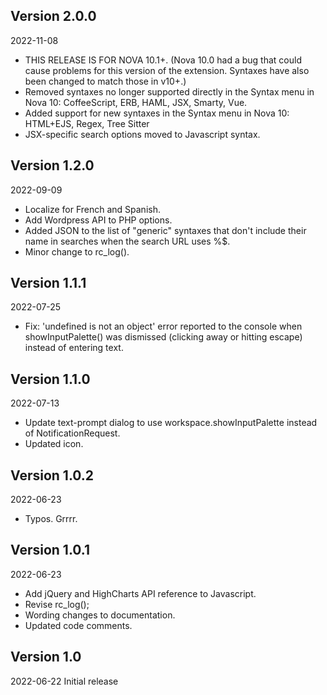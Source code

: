 ## Version 2.0.0
2022-11-08
- THIS RELEASE IS FOR NOVA 10.1+. (Nova 10.0 had a bug that could cause problems for this version of the extension. Syntaxes have also been changed to match those in v10+.)
- Removed syntaxes no longer supported directly in the Syntax menu in Nova 10: CoffeeScript, ERB, HAML, JSX, Smarty, Vue.
- Added support for new syntaxes in the Syntax menu in Nova 10: HTML+EJS, Regex, Tree Sitter
- JSX-specific search options moved to Javascript syntax.

## Version 1.2.0
2022-09-09
- Localize for French and Spanish.
- Add Wordpress API to PHP options.
- Added JSON to the list of "generic" syntaxes that don't include their name in searches when the search URL uses %$.
- Minor change to rc_log().

## Version 1.1.1
2022-07-25
- Fix: 'undefined is not an object' error reported to the console when showInputPalette() was dismissed (clicking away or hitting escape) instead of entering text.

## Version 1.1.0
2022-07-13
- Update text-prompt dialog to use workspace.showInputPalette instead of NotificationRequest.
- Updated icon.

## Version 1.0.2
2022-06-23
- Typos. Grrrr.

## Version 1.0.1
2022-06-23
- Add jQuery and HighCharts API reference to Javascript.
- Revise rc_log();
- Wording changes to documentation.
- Updated code comments.

## Version 1.0
2022-06-22 Initial release

